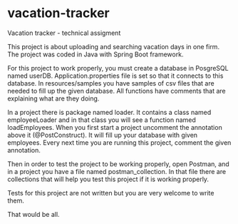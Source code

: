 # vacation-tracker
Vacation tracker - technical assigment

This project is about uploading and searching vacation days in one firm. The project was coded in Java with Spring Boot framework.

For this project to work properly, you must create a database in PosgreSQL named userDB. Application.properties file is set so that it connects to this database. In resources/samples you have samples of csv files that are needed to fill up the given database. All functions have comments that are explaining what are they doing.

In a project there is package named loader. It contains a class named employeeLoader and in that class you will see a function named loadEmployees. When you first start a project uncomment the annotation above it (@PostConstruct). It will fill up your database with given employees. Every next time you are running this project, comment the given annotation.

Then in order to test the project to be working properly, open Postman, and in a project you have a file named postman_collection. In that file there are collections that will help you test this project if it is working properly.

Tests for this project are not written but you are very welcome to write them.

That would be all.